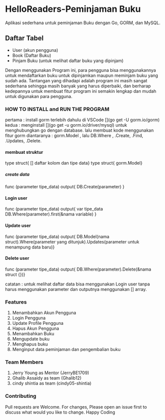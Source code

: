 # HelloReaders-Peminjaman Buku
Aplikasi sederhana untuk peminjaman Buku dengan Go, GORM, dan MySQL.

## Daftar Tabel
- User (akun pengguna)
- Book (Daftar Buku)
- Pinjam Buku (untuk melihat daftar buku yang dipinjam)

Dengan menggunakan Program ini, para pengguna bisa menggunakannya untuk mendaftarkan buku untuk dipinjamkan maupun meminjam buku yang sudah ada. 
Tantangan yang dihadapi adalah program ini masih sangat sederhana sehingga masih banyak yang harus diperbaiki, dan berharap kedepannya untuk membuat fitur program ini semakin lengkap dan mudah untuk digunakan para pengguna.
### HOW TO INSTALL and RUN THE PROGRAM
pertama : install gorm terlebih dahulu di VSCode [](go get -U gorm.io/gorm)
kedua : menginstall [](go get -u gorm.io/driver/mysql) untuk menghubungkan go dengan database.
lalu membuat kode menggunakan fitur gorm diantaranya : gorm.Model <untuk membuat daftar ID secara otomatis>, lalu DB.Where <untuk menentukan kolom atau parameter yang dituju>, .Create<untuk membuat isi dari tabel>, .Find<untuk mengquery atau menampilkan data yang ingin ditampilkan>, .Updates<untuk mengupdate data>, .Delete<untuk menghapus data>.
 #### membuat struktur
  type <nama tabel> struct{
  [] daftar kolom dan tipe data}
  type <nama tabel> struct{
  gorm.Model}
##### create data
func <nama struct> <nama func>(parameter tipe_data) output{
  DB.Create(parameter) }
#### Login user
func <nama struct> <nama func>(parameter tipe_data) output{
  var <nama variable> tipe_data
  DB.Where(parameter).first(&nama variable) }
#### Update user
  func <nama struct> <nama func>(parameter tipe_data) output{
  DB.Model(nama struct).Where(parameter yang ditunjuk).Updates(parameter untuk menampung data baru)}
#### Delete user
  func <nama struc> <nama func>(parameter tipe_data) output{
  DB.Where(parameter).Delete(&nama struct {})}
  
catatan : untuk melihat daftar data bisa menggunakan Login user tanpa harus menggunakan parameter dan outputnya menggunakan [] array.

### Features
1. Menambahkan Akun Pengguna
2. Login Pengguna
3. Update Profile Pengguna
4. Hapus Akun Pengguna
5. Menambahkan Buku
6. Mengupdate buku
7. Menghapus buku
8. Menginput data peminjaman dan pengembalian buku

### Team Members
1. Jerry Young as Mentor (JerryBE1709)
2. Ghalib Assaidy as team (Ghalib12)
3. cindy shintia as team (cindy05-shintia)
  
  ### Contributing
  Pull requests are Welcome. For changes, Please open an issue first to discuss what would you like to change. Happy Coding
